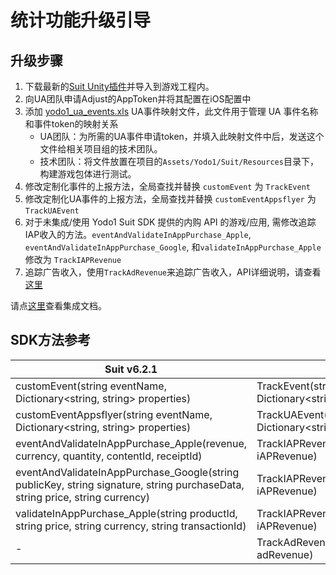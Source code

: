 # 统计功能升级引导

## 升级步骤

1. 下载最新的[Suit Unity插件](./integration.md)并导入到游戏工程内。
2. 向UA团队申请Adjust的AppToken并将其配置在iOS配置中
3. 添加 [yodo1_ua_events.xls](/zh/assets/yodo1_ua_events.xls.zip) UA事件映射文件，此文件用于管理 UA 事件名称和事件token的映射关系
   * UA团队：为所需的UA事件申请token，并填入此映射文件中后，发送这个文件给相关项目组的技术团队。
   * 技术团队：将文件放置在项目的`Assets/Yodo1/Suit/Resources`目录下，构建游戏包体进行测试。
4. 修改定制化事件的上报方法，全局查找并替换 `customEvent` 为 `TrackEvent`
5. 修改定制化UA事件的上报方法，全局查找并替换 `customEventAppsflyer` 为 `TrackUAEvent`
6. 对于未集成/使用 Yodo1 Suit SDK 提供的内购 API 的游戏/应用, 需修改追踪IAP收入的方法。`eventAndValidateInAppPurchase_Apple`, `eventAndValidateInAppPurchase_Google`, 和`validateInAppPurchase_Apple` 修改为 `TrackIAPRevenue`
7. 追踪广告收入，使用`TrackAdRevenue`来追踪广告收入，API详细说明，请查看[这里](/zh/unity/modules/analyze/#_5)

请点[这里](/zh/unity/modules/analyze)查看集成文档。

## SDK方法参考

| Suit v6.2.1                                                                                                                  | Suit v6.3.0                                                           |
|------------------------------------------------------------------------------------------------------------------------------|-----------------------------------------------------------------------|
| customEvent(string eventName, Dictionary<string, string> properties)                                                         | TrackEvent(string eventName, Dictionary<string, string> properties)   |
| customEventAppsflyer(string eventName, Dictionary<string, string> properties)                                                | TrackUAEvent(string eventName, Dictionary<string, string> properties) |
| eventAndValidateInAppPurchase_Apple(revenue, currency, quantity, contentId, receiptId)                                       | TrackIAPRevenue(Yodo1U3dIAPRevenue iAPRevenue)                        |
| eventAndValidateInAppPurchase_Google(string publicKey, string signature, string purchaseData, string price, string currency) | TrackIAPRevenue(Yodo1U3dIAPRevenue iAPRevenue)                        |
| validateInAppPurchase_Apple(string productId, string price, string currency, string transactionId)                           | TrackIAPRevenue(Yodo1U3dIAPRevenue iAPRevenue)                        |
| -                                                                                                                            | TrackAdRevenue(Yodo1U3dAdRevenue adRevenue)                           |

